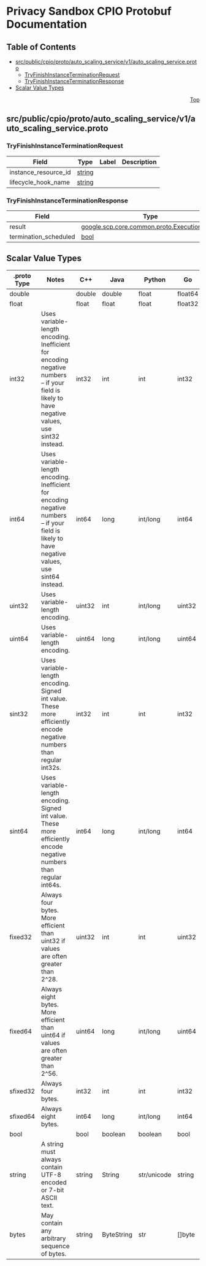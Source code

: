 # Privacy Sandbox CPIO Protobuf Documentation
<a name="top"></a>

## Table of Contents

- [src/public/cpio/proto/auto_scaling_service/v1/auto_scaling_service.proto](#src_public_cpio_proto_auto_scaling_service_v1_auto_scaling_service-proto)
  - [TryFinishInstanceTerminationRequest](#google-cmrt-sdk-auto_scaling_service-v1-TryFinishInstanceTerminationRequest)
  - [TryFinishInstanceTerminationResponse](#google-cmrt-sdk-auto_scaling_service-v1-TryFinishInstanceTerminationResponse)
- [Scalar Value Types](#scalar-value-types)

<a name="src_public_cpio_proto_auto_scaling_service_v1_auto_scaling_service-proto"></a>
<p align="right"><a href="#top">Top</a></p>

## src/public/cpio/proto/auto_scaling_service/v1/auto_scaling_service.proto

<a name="google-cmrt-sdk-auto_scaling_service-v1-TryFinishInstanceTerminationRequest"></a>

### TryFinishInstanceTerminationRequest

| Field | Type | Label | Description |
| ----- | ---- | ----- | ----------- |
| instance_resource_id | [string](#string) |  |  |
| lifecycle_hook_name | [string](#string) |  |  |
<a name="google-cmrt-sdk-auto_scaling_service-v1-TryFinishInstanceTerminationResponse"></a>

### TryFinishInstanceTerminationResponse

| Field | Type | Label | Description |
| ----- | ---- | ----- | ----------- |
| result | [google.scp.core.common.proto.ExecutionResult](#google-scp-core-common-proto-ExecutionResult) |  |  |
| termination_scheduled | [bool](#bool) |  |  |

## Scalar Value Types

| .proto Type | Notes | C++ | Java | Python | Go |
| ----------- | ----- | --- | ---- | ------ | -- |
| <a name="double" /> double |  | double | double | float | float64 |
| <a name="float" /> float |  | float | float | float | float32 |
| <a name="int32" /> int32 | Uses variable-length encoding. Inefficient for encoding negative numbers – if your field is likely to have negative values, use sint32 instead. | int32 | int | int | int32 |
| <a name="int64" /> int64 | Uses variable-length encoding. Inefficient for encoding negative numbers – if your field is likely to have negative values, use sint64 instead. | int64 | long | int/long | int64 |
| <a name="uint32" /> uint32 | Uses variable-length encoding. | uint32 | int | int/long | uint32 |
| <a name="uint64" /> uint64 | Uses variable-length encoding. | uint64 | long | int/long | uint64 |
| <a name="sint32" /> sint32 | Uses variable-length encoding. Signed int value. These more efficiently encode negative numbers than regular int32s. | int32 | int | int | int32 |
| <a name="sint64" /> sint64 | Uses variable-length encoding. Signed int value. These more efficiently encode negative numbers than regular int64s. | int64 | long | int/long | int64 |
| <a name="fixed32" /> fixed32 | Always four bytes. More efficient than uint32 if values are often greater than 2^28. | uint32 | int | int | uint32 |
| <a name="fixed64" /> fixed64 | Always eight bytes. More efficient than uint64 if values are often greater than 2^56. | uint64 | long | int/long | uint64 |
| <a name="sfixed32" /> sfixed32 | Always four bytes. | int32 | int | int | int32 |
| <a name="sfixed64" /> sfixed64 | Always eight bytes. | int64 | long | int/long | int64 |
| <a name="bool" /> bool |  | bool | boolean | boolean | bool |
| <a name="string" /> string | A string must always contain UTF-8 encoded or 7-bit ASCII text. | string | String | str/unicode | string |
| <a name="bytes" /> bytes | May contain any arbitrary sequence of bytes. | string | ByteString | str | []byte |
